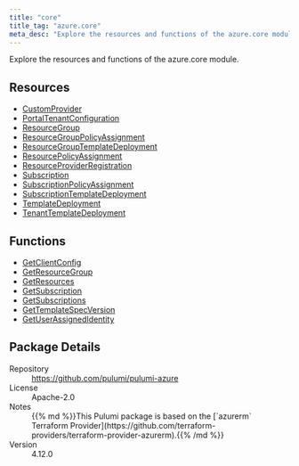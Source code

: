```yaml
---
title: "core"
title_tag: "azure.core"
meta_desc: "Explore the resources and functions of the azure.core module."
---
```


<!-- WARNING: this file was generated by Pulumi Docs Generator. -->
<!-- Do not edit by hand unless you're certain you know what you are doing! -->

Explore the resources and functions of the azure.core module.

<h2 id="resources">Resources</h2>
<ul class="api">
    <li><a href="customprovider" title="CustomProvider"><span class="symbol resource"></span>CustomProvider</a></li>
    <li><a href="portaltenantconfiguration" title="PortalTenantConfiguration"><span class="symbol resource"></span>PortalTenantConfiguration</a></li>
    <li><a href="resourcegroup" title="ResourceGroup"><span class="symbol resource"></span>ResourceGroup</a></li>
    <li><a href="resourcegrouppolicyassignment" title="ResourceGroupPolicyAssignment"><span class="symbol resource"></span>ResourceGroupPolicyAssignment</a></li>
    <li><a href="resourcegrouptemplatedeployment" title="ResourceGroupTemplateDeployment"><span class="symbol resource"></span>ResourceGroupTemplateDeployment</a></li>
    <li><a href="resourcepolicyassignment" title="ResourcePolicyAssignment"><span class="symbol resource"></span>ResourcePolicyAssignment</a></li>
    <li><a href="resourceproviderregistration" title="ResourceProviderRegistration"><span class="symbol resource"></span>ResourceProviderRegistration</a></li>
    <li><a href="subscription" title="Subscription"><span class="symbol resource"></span>Subscription</a></li>
    <li><a href="subscriptionpolicyassignment" title="SubscriptionPolicyAssignment"><span class="symbol resource"></span>SubscriptionPolicyAssignment</a></li>
    <li><a href="subscriptiontemplatedeployment" title="SubscriptionTemplateDeployment"><span class="symbol resource"></span>SubscriptionTemplateDeployment</a></li>
    <li><a href="templatedeployment" title="TemplateDeployment"><span class="symbol resource"></span>TemplateDeployment</a></li>
    <li><a href="tenanttemplatedeployment" title="TenantTemplateDeployment"><span class="symbol resource"></span>TenantTemplateDeployment</a></li>
</ul>

<h2 id="functions">Functions</h2>
<ul class="api">
    <li><a href="getclientconfig" title="GetClientConfig"><span class="symbol function"></span>GetClientConfig</a></li>
    <li><a href="getresourcegroup" title="GetResourceGroup"><span class="symbol function"></span>GetResourceGroup</a></li>
    <li><a href="getresources" title="GetResources"><span class="symbol function"></span>GetResources</a></li>
    <li><a href="getsubscription" title="GetSubscription"><span class="symbol function"></span>GetSubscription</a></li>
    <li><a href="getsubscriptions" title="GetSubscriptions"><span class="symbol function"></span>GetSubscriptions</a></li>
    <li><a href="gettemplatespecversion" title="GetTemplateSpecVersion"><span class="symbol function"></span>GetTemplateSpecVersion</a></li>
    <li><a href="getuserassignedidentity" title="GetUserAssignedIdentity"><span class="symbol function"></span>GetUserAssignedIdentity</a></li>
</ul>

<h2 id="package-details">Package Details</h2>
<dl class="package-details">
	<dt>Repository</dt>
	<dd><a href="https://github.com/pulumi/pulumi-azure">https://github.com/pulumi/pulumi-azure</a></dd>
	<dt>License</dt>
	<dd>Apache-2.0</dd>
	<dt>Notes</dt>
	<dd>{{% md %}}This Pulumi package is based on the [`azurerm` Terraform Provider](https://github.com/terraform-providers/terraform-provider-azurerm).{{% /md %}}</dd>
	<dt>Version</dt>
	<dd>4.12.0</dd>
</dl>

